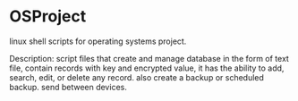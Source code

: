 # OSProject
linux shell scripts for operating systems project.

Description:
script files that create and manage database in the form of text file, contain records with key and encrypted value, it has the ability to add, search, edit, or delete any record. also create a backup or scheduled backup. send between devices. 